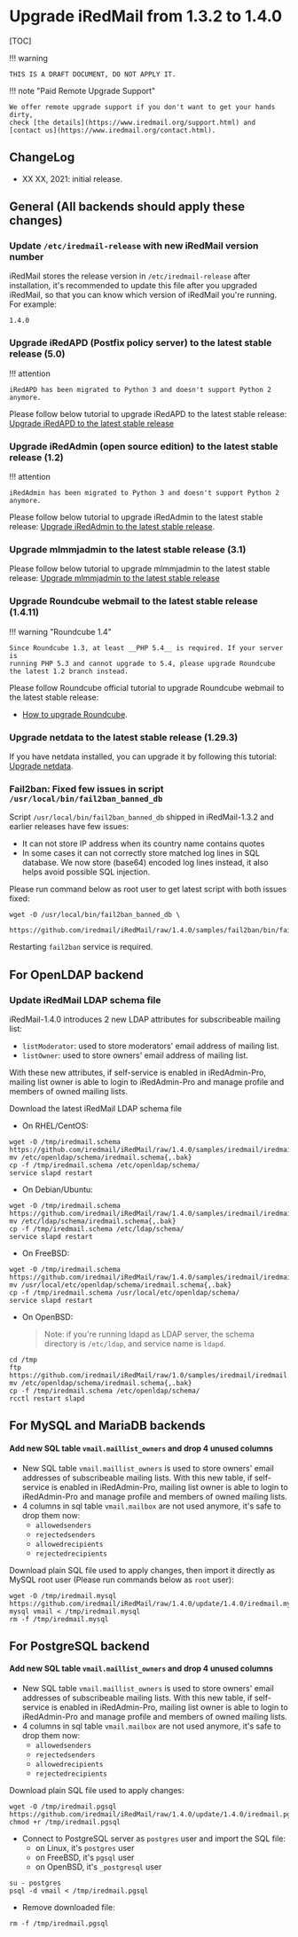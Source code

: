 # Upgrade iRedMail from 1.3.2 to 1.4.0

[TOC]

!!! warning

    THIS IS A DRAFT DOCUMENT, DO NOT APPLY IT.

!!! note "Paid Remote Upgrade Support"

    We offer remote upgrade support if you don't want to get your hands dirty,
    check [the details](https://www.iredmail.org/support.html) and
    [contact us](https://www.iredmail.org/contact.html).

## ChangeLog

* XX XX, 2021: initial release.

## General (All backends should apply these changes)

### Update `/etc/iredmail-release` with new iRedMail version number

iRedMail stores the release version in `/etc/iredmail-release` after
installation, it's recommended to update this file after you upgraded iRedMail,
so that you can know which version of iRedMail you're running. For example:

```
1.4.0
```

### Upgrade iRedAPD (Postfix policy server) to the latest stable release (5.0)

!!! attention

    iRedAPD has been migrated to Python 3 and doesn't support Python 2 anymore.

Please follow below tutorial to upgrade iRedAPD to the latest stable release:
[Upgrade iRedAPD to the latest stable release](./upgrade.iredapd.html)

### Upgrade iRedAdmin (open source edition) to the latest stable release (1.2)

!!! attention

    iRedAdmin has been migrated to Python 3 and doesn't support Python 2 anymore.

Please follow below tutorial to upgrade iRedAdmin to the latest stable release:
[Upgrade iRedAdmin to the latest stable release](./migrate.or.upgrade.iredadmin.html).

### Upgrade mlmmjadmin to the latest stable release (3.1)

Please follow below tutorial to upgrade mlmmjadmin to the latest stable release:
[Upgrade mlmmjadmin to the latest stable release](./upgrade.mlmmjadmin.html)

### Upgrade Roundcube webmail to the latest stable release (1.4.11)

!!! warning "Roundcube 1.4"

    Since Roundcube 1.3, at least __PHP 5.4__ is required. If your server is
    running PHP 5.3 and cannot upgrade to 5.4, please upgrade Roundcube
    the latest 1.2 branch instead.

Please follow Roundcube official tutorial to upgrade Roundcube webmail to the
latest stable release:

* [How to upgrade Roundcube](https://github.com/roundcube/roundcubemail/wiki/Upgrade).

### Upgrade netdata to the latest stable release (1.29.3)

If you have netdata installed, you can upgrade it by following this tutorial:
[Upgrade netdata](./upgrade.netdata.html).

### Fail2ban: Fixed few issues in script `/usr/local/bin/fail2ban_banned_db`

Script `/usr/local/bin/fail2ban_banned_db` shipped in iRedMail-1.3.2 and
earlier releases have few issues:

- It can not store IP address when its country name contains quotes
- In some cases it can not correctly store matched log lines in SQL database.
  We now store (base64) encoded log lines instead, it also helps avoid possible
  SQL injection.

Please run command below as root user to get latest script with both issues fixed:

```
wget -O /usr/local/bin/fail2ban_banned_db \
    https://github.com/iredmail/iRedMail/raw/1.4.0/samples/fail2ban/bin/fail2ban_banned_db
```

Restarting `fail2ban` service is required.


## For OpenLDAP backend

### Update iRedMail LDAP schema file

iRedMail-1.4.0 introduces 2 new LDAP attributes for subscribeable mailing list:

* `listModerator`: used to store moderators' email address of mailing list.
* `listOwner`: used to store owners' email address of mailing list.

With these new attributes, if self-service is enabled in iRedAdmin-Pro,
mailing list owner is able to login to iRedAdmin-Pro and manage profile and
members of owned mailing lists.

Download the latest iRedMail LDAP schema file

* On RHEL/CentOS:

```
wget -O /tmp/iredmail.schema https://github.com/iredmail/iRedMail/raw/1.4.0/samples/iredmail/iredmail.schema
mv /etc/openldap/schema/iredmail.schema{,.bak}
cp -f /tmp/iredmail.schema /etc/openldap/schema/
service slapd restart
```

* On Debian/Ubuntu:
```
wget -O /tmp/iredmail.schema https://github.com/iredmail/iRedMail/raw/1.4.0/samples/iredmail/iredmail.schema
mv /etc/ldap/schema/iredmail.schema{,.bak}
cp -f /tmp/iredmail.schema /etc/ldap/schema/
service slapd restart
```

* On FreeBSD:

```
wget -O /tmp/iredmail.schema https://github.com/iredmail/iRedMail/raw/1.4.0/samples/iredmail/iredmail.schema
mv /usr/local/etc/openldap/schema/iredmail.schema{,.bak}
cp -f /tmp/iredmail.schema /usr/local/etc/openldap/schema/
service slapd restart
```

* On OpenBSD:

    > Note: if you're running ldapd as LDAP server, the schema directory is
    > `/etc/ldap`, and service name is `ldapd`.

```
cd /tmp
ftp https://github.com/iredmail/iRedMail/raw/1.0/samples/iredmail/iredmail.schema
mv /etc/openldap/schema/iredmail.schema{,.bak}
cp -f /tmp/iredmail.schema /etc/openldap/schema/
rcctl restart slapd
```

## For MySQL and MariaDB backends

#### Add new SQL table `vmail.maillist_owners` and drop 4 unused columns

- New SQL table `vmail.maillist_owners` is used to store owners' email addresses
  of subscribeable mailing lists. With this new table, if self-service is enabled
  in iRedAdmin-Pro, mailing list owner is able to login to iRedAdmin-Pro and
  manage profile and members of owned mailing lists.
- 4 columns in sql table `vmail.mailbox` are not used anymore, it's safe to
  drop them now:
    - `allowedsenders`
    - `rejectedsenders`
    - `allowedrecipients`
    - `rejectedrecipients`

Download plain SQL file used to apply changes, then import it directly as
MySQL root user (Please run commands below as `root` user):

```
wget -O /tmp/iredmail.mysql https://github.com/iredmail/iRedMail/raw/1.4.0/update/1.4.0/iredmail.mysql
mysql vmail < /tmp/iredmail.mysql
rm -f /tmp/iredmail.mysql
```

## For PostgreSQL backend

#### Add new SQL table `vmail.maillist_owners` and drop 4 unused columns

- New SQL table `vmail.maillist_owners` is used to store owners' email addresses
  of subscribeable mailing lists. With this new table, if self-service is enabled
  in iRedAdmin-Pro, mailing list owner is able to login to iRedAdmin-Pro and
  manage profile and members of owned mailing lists.
- 4 columns in sql table `vmail.mailbox` are not used anymore, it's safe to
  drop them now:
    - `allowedsenders`
    - `rejectedsenders`
    - `allowedrecipients`
    - `rejectedrecipients`

Download plain SQL file used to apply changes:

```
wget -O /tmp/iredmail.pgsql https://github.com/iredmail/iRedMail/raw/1.4.0/update/1.4.0/iredmail.pgsql
chmod +r /tmp/iredmail.pgsql
```

* Connect to PostgreSQL server as `postgres` user and import the SQL file:
    * on Linux, it's `postgres` user
    * on FreeBSD, it's `pgsql` user
    * on OpenBSD, it's `_postgresql` user

```
su - postgres
psql -d vmail < /tmp/iredmail.pgsql
```

* Remove downloaded file:

```
rm -f /tmp/iredmail.pgsql
```
